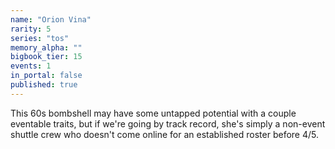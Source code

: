 ```yaml
---
name: "Orion Vina"
rarity: 5
series: "tos"
memory_alpha: ""
bigbook_tier: 15
events: 1
in_portal: false
published: true
---
```


This 60s bombshell may have some untapped potential with a couple eventable traits, but if we're going by track record, she's simply a non-event shuttle crew who doesn't come online for an established roster before 4/5.
